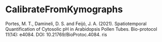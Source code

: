 # CalibrateFromKymographs
 Portes, M. T., Damineli, D. S. and Feijó, J. A. (2021). Spatiotemporal Quantification of Cytosolic pH in Arabidopsis Pollen Tubes. Bio-protocol 11(14): e4084. DOI: 10.21769/BioProtoc.4084. ris
